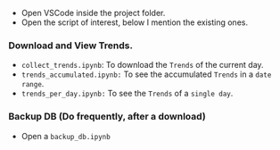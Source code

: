 - Open VSCode inside the project folder.
- Open the script of interest, below I mention the existing ones.

### Download and View Trends.
- `collect_trends.ipynb`: To download the `Trends` of the current day.
- `trends_accumulated.ipynb:` To see the accumulated `Trends` in a `date range`.
- `trends_per_day.ipynb:` To see the `Trends` of a `single day`.

### Backup DB (Do frequently, after a download)
- Open a `backup_db.ipynb`